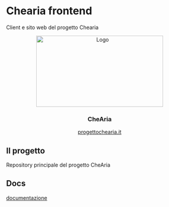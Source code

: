 # Chearia frontend
Client e sito web del progetto Chearia
<div align="center">
  <a href="http://progettochearia.it/">
    <img src="https://github.com/liceocremona/chearia/blob/main/client/website/public/images/logo-che-aria.jpg" alt="Logo" width="341.5" height="192">
  </a>
  <h3 align="center">CheAria</h3>
  <p align="center">
    <a href="http://progettochearia.it/">progettochearia.it</a>
  </p>
</div>

## Il progetto

Repository principale del progetto CheAria

## Docs

[documentazione](https://github.com/liceocremona/chearia-docs/blob/main/docs)

